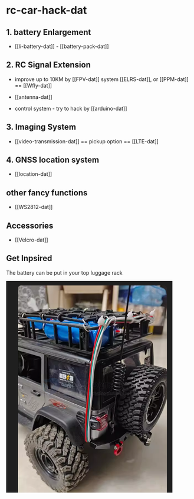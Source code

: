 
# rc-car-hack-dat


## 1. battery Enlargement 

- [[li-battery-dat]] - [[battery-pack-dat]]


## 2. RC Signal Extension

- improve up to 10KM by [[FPV-dat]] system [[ELRS-dat]], or [[PPM-dat]] == [[Wfly-dat]]

- [[antenna-dat]]

- control system - try to hack by [[arduino-dat]]

## 3. Imaging System 

- [[video-transmission-dat]] == pickup option == [[LTE-dat]]


## 4. GNSS location system 

- [[location-dat]]


## other fancy functions 

- [[WS2812-dat]]




## Accessories

- [[Velcro-dat]]


## Get Inpsired 

The battery can be put in your top luggage rack 

![](2025-05-12-18-37-13.png)
